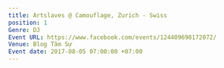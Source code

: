 ```yaml
---
title: Artslaves @ Camouflage, Zurich - Swiss
position: 1
Genre: DJ
Event URL: https://www.facebook.com/events/124409698172072/
Venue: Blog Tâm Sự
Event date: 2017-08-05 07:00:00 +07:00
---
```



